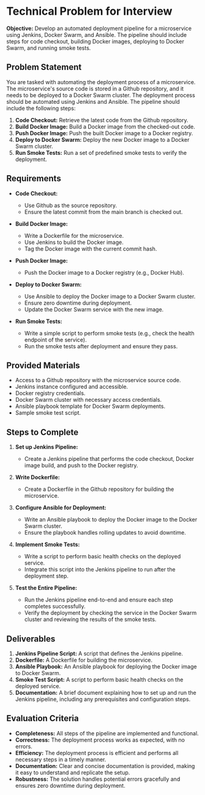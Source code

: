 # Technical Problem for Interview

**Objective:** Develop an automated deployment pipeline for a microservice using Jenkins, Docker Swarm, and Ansible. The pipeline should include steps for code checkout, building Docker images, deploying to Docker Swarm, and running smoke tests.

## Problem Statement

You are tasked with automating the deployment process of a microservice. The microservice's source code is stored in a Github repository, and it needs to be deployed to a Docker Swarm cluster. The deployment process should be automated using Jenkins and Ansible. The pipeline should include the following steps:

1. **Code Checkout:** Retrieve the latest code from the Github repository.
2. **Build Docker Image:** Build a Docker image from the checked-out code.
3. **Push Docker Image:** Push the built Docker image to a Docker registry.
4. **Deploy to Docker Swarm:** Deploy the new Docker image to a Docker Swarm cluster.
5. **Run Smoke Tests:** Run a set of predefined smoke tests to verify the deployment.

## Requirements

- **Code Checkout:**
  - Use Github as the source repository.
  - Ensure the latest commit from the main branch is checked out.

- **Build Docker Image:**
  - Write a Dockerfile for the microservice.
  - Use Jenkins to build the Docker image.
  - Tag the Docker image with the current commit hash.

- **Push Docker Image:**
  - Push the Docker image to a Docker registry (e.g., Docker Hub).

- **Deploy to Docker Swarm:**
  - Use Ansible to deploy the Docker image to a Docker Swarm cluster.
  - Ensure zero downtime during deployment.
  - Update the Docker Swarm service with the new image.

- **Run Smoke Tests:**
  - Write a simple script to perform smoke tests (e.g., check the health endpoint of the service).
  - Run the smoke tests after deployment and ensure they pass.

## Provided Materials

- Access to a Github repository with the microservice source code.
- Jenkins instance configured and accessible.
- Docker registry credentials.
- Docker Swarm cluster with necessary access credentials.
- Ansible playbook template for Docker Swarm deployments.
- Sample smoke test script.

## Steps to Complete

1. **Set up Jenkins Pipeline:**
   - Create a Jenkins pipeline that performs the code checkout, Docker image build, and push to the Docker registry.

2. **Write Dockerfile:**
   - Create a Dockerfile in the Github repository for building the microservice.

3. **Configure Ansible for Deployment:**
   - Write an Ansible playbook to deploy the Docker image to the Docker Swarm cluster.
   - Ensure the playbook handles rolling updates to avoid downtime.

4. **Implement Smoke Tests:**
   - Write a script to perform basic health checks on the deployed service.
   - Integrate this script into the Jenkins pipeline to run after the deployment step.

5. **Test the Entire Pipeline:**
   - Run the Jenkins pipeline end-to-end and ensure each step completes successfully.
   - Verify the deployment by checking the service in the Docker Swarm cluster and reviewing the results of the smoke tests.

## Deliverables

1. **Jenkins Pipeline Script:** A script that defines the Jenkins pipeline.
2. **Dockerfile:** A Dockerfile for building the microservice.
3. **Ansible Playbook:** An Ansible playbook for deploying the Docker image to Docker Swarm.
4. **Smoke Test Script:** A script to perform basic health checks on the deployed service.
5. **Documentation:** A brief document explaining how to set up and run the Jenkins pipeline, including any prerequisites and configuration steps.

## Evaluation Criteria

- **Completeness:** All steps of the pipeline are implemented and functional.
- **Correctness:** The deployment process works as expected, with no errors.
- **Efficiency:** The deployment process is efficient and performs all necessary steps in a timely manner.
- **Documentation:** Clear and concise documentation is provided, making it easy to understand and replicate the setup.
- **Robustness:** The solution handles potential errors gracefully and ensures zero downtime during deployment.